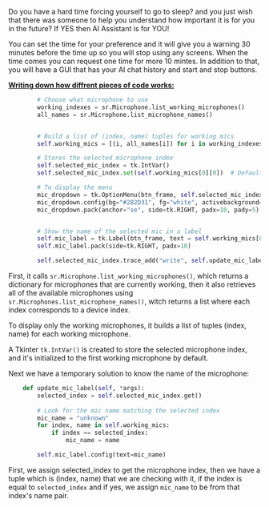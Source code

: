 Do you have a hard time forcing yourself to go to sleep? and you just wish that there was someone to help you understand how important it is for you in the future?
If YES then AI Assistant is for YOU!

You can set the time for your preference and it will give you a warning 30 minutes before the time up so you will stop using any screens. When the time comes you can request one time for more 10 mintes.
In addition to that, you will have a GUI that has your AI chat history and start and stop buttons.



<ins>**Writing down how diffrent pieces of code works:**</ins>
```python
        # Choose what microphone to use
        working_indexes = sr.Microphone.list_working_microphones()
        all_names = sr.Microphone.list_microphone_names()


        # Build a list of (index, name) tuples for working mics
        self.working_mics = [(i, all_names[i]) for i in working_indexes if i < len(all_names)]

        # Stores the selected microphone index
        self.selected_mic_index = tk.IntVar()
        self.selected_mic_index.set(self.working_mics[0][0])  # Default to first mic ---- TODO: make it save the mic option after closing the app

        # To display the menu
        mic_dropdown = tk.OptionMenu(btn_frame, self.selected_mic_index, *[mic[0] for mic in self.working_mics])
        mic_dropdown.config(bg="#2B2D31", fg="white", activebackground="#3A3D42", activeforeground="white", highlightthickness=1, bd=0)
        mic_dropdown.pack(anchor="se", side=tk.RIGHT, padx=10, pady=5)


        # Show the name of the selected mic in a label
        self.mic_label = tk.Label(btn_frame, text = self.working_mics[0][1], bg="#2B2D31", fg="white")
        self.mic_label.pack(side=tk.RIGHT, padx=10)

        self.selected_mic_index.trace_add("write", self.update_mic_label)
```
First, it calls ```sr.Microphone.list_working_microphones()```, which returns a dictionary for microphones that are currently working, 
then it also retrieves all of the available microphones using ```sr.Microphones.list_microphone_names()```, 
witch returns a list where each index corresponds to a device index.

To display only the working microphones, it builds  a list of tuples (index, name) for each working microphone.

A Tkinter ```tk.IntVar()``` is created to store the selected microphone index, and it's initialized to the first working microphone by default.

Next we have a temporary solution to know the name of the microphone:
```python
    def update_mic_label(self, *args):
        selected_index = self.selected_mic_index.get()
        
        # Look for the mic name matching the selected index
        mic_name = "unknown" 
        for index, name in self.working_mics:
            if index == selected_index:
                mic_name = name

        self.mic_label.config(text=mic_name)
```
First, we assign selected_index to get the microphone index, then we have a tuple which is (index, name)
that we are checking with it, if the index is equal to ```selected_index``` and if yes, we assign ```mic_name``` to be from that index's name pair.
